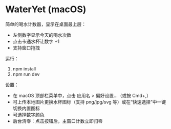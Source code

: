 # WaterYet (macOS)

简单的喝水计数器，显示在桌面最上层：
- 左侧数字显示今天的喝水次数
- 点击卡通水杯让数字 +1
- 支持窗口拖拽

运行：
1) npm install
2) npm run dev

设置：
- 在 macOS 顶部栏菜单中，点击 应用名 > 偏好设置…（或按 Cmd+,）
- 可上传本地图片更换水杯图标（支持 png/jpg/svg 等）或在“快速选择”中一键切换内置图标
- 可选择数字颜色
- 后台清零：点击按钮后，主窗口计数立即归零

